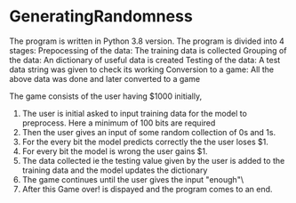 # GeneratingRandomness

The program is written in Python 3.8 version.
The program is divided into 4 stages: 
  Prepocessing of the data: The training data is collected
  Grouping of the data: An dictionary of useful data is created
  Testing of the data: A test data string was given to check its working
  Conversion to a game: All the above data was done and later converted to a game
 
The game consists of the user having $1000 initially,
  1. The user is initial asked to input training data for the model to preprocess. Here a minimum of 100 bits are required
  2. Then the user gives an input of some random collection of 0s and 1s. 
  3. For the every bit the model predicts correctly the the user loses $1.
  4. For every bit the model is wrong the user gains $1.
  5. The data collected ie the testing value given by the user is added to the training data and the model updates the dictionary
  6. The game continues until the user gives the input "enough"\
  7. After this Game over! is dispayed and the program comes to an end.
